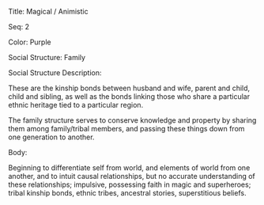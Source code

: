 Title: Magical / Animistic

Seq: 2

Color: Purple

Social Structure: Family

Social Structure Description:

These are the kinship bonds between husband and wife, parent and child, child and sibling, as well as the bonds linking those who share a particular ethnic heritage tied to a particular region.

The family structure serves to conserve knowledge and property by sharing them among family/tribal members, and passing these things down from one generation to another.

Body:

Beginning to differentiate self from world, and elements of world from one another, and to intuit causal relationships, but no accurate understanding of these relationships; impulsive, possessing faith in magic and superheroes; tribal kinship bonds, ethnic tribes, ancestral stories, superstitious beliefs.
